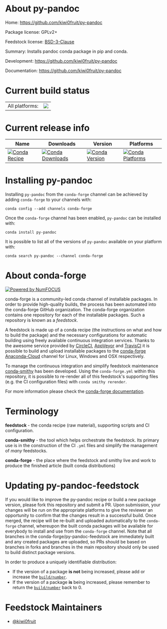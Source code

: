 About py-pandoc
===============

Home: https://github.com/kiwi0fruit/py-pandoc

Package license: GPLv2+

Feedstock license: [BSD-3-Clause](https://github.com/conda-forge/py-pandoc-feedstock/blob/master/LICENSE.txt)

Summary: Installs pandoc conda package in pip and conda.

Development: https://github.com/kiwi0fruit/py-pandoc

Documentation: https://github.com/kiwi0fruit/py-pandoc

Current build status
====================


<table><tr><td>All platforms:</td>
    <td>
      <a href="https://dev.azure.com/conda-forge/feedstock-builds/_build/latest?definitionId=6171&branchName=master">
        <img src="https://dev.azure.com/conda-forge/feedstock-builds/_apis/build/status/py-pandoc-feedstock?branchName=master">
      </a>
    </td>
  </tr>
</table>

Current release info
====================

| Name | Downloads | Version | Platforms |
| --- | --- | --- | --- |
| [![Conda Recipe](https://img.shields.io/badge/recipe-py--pandoc-green.svg)](https://anaconda.org/conda-forge/py-pandoc) | [![Conda Downloads](https://img.shields.io/conda/dn/conda-forge/py-pandoc.svg)](https://anaconda.org/conda-forge/py-pandoc) | [![Conda Version](https://img.shields.io/conda/vn/conda-forge/py-pandoc.svg)](https://anaconda.org/conda-forge/py-pandoc) | [![Conda Platforms](https://img.shields.io/conda/pn/conda-forge/py-pandoc.svg)](https://anaconda.org/conda-forge/py-pandoc) |

Installing py-pandoc
====================

Installing `py-pandoc` from the `conda-forge` channel can be achieved by adding `conda-forge` to your channels with:

```
conda config --add channels conda-forge
```

Once the `conda-forge` channel has been enabled, `py-pandoc` can be installed with:

```
conda install py-pandoc
```

It is possible to list all of the versions of `py-pandoc` available on your platform with:

```
conda search py-pandoc --channel conda-forge
```


About conda-forge
=================

[![Powered by NumFOCUS](https://img.shields.io/badge/powered%20by-NumFOCUS-orange.svg?style=flat&colorA=E1523D&colorB=007D8A)](http://numfocus.org)

conda-forge is a community-led conda channel of installable packages.
In order to provide high-quality builds, the process has been automated into the
conda-forge GitHub organization. The conda-forge organization contains one repository
for each of the installable packages. Such a repository is known as a *feedstock*.

A feedstock is made up of a conda recipe (the instructions on what and how to build
the package) and the necessary configurations for automatic building using freely
available continuous integration services. Thanks to the awesome service provided by
[CircleCI](https://circleci.com/), [AppVeyor](https://www.appveyor.com/)
and [TravisCI](https://travis-ci.com/) it is possible to build and upload installable
packages to the [conda-forge](https://anaconda.org/conda-forge)
[Anaconda-Cloud](https://anaconda.org/) channel for Linux, Windows and OSX respectively.

To manage the continuous integration and simplify feedstock maintenance
[conda-smithy](https://github.com/conda-forge/conda-smithy) has been developed.
Using the ``conda-forge.yml`` within this repository, it is possible to re-render all of
this feedstock's supporting files (e.g. the CI configuration files) with ``conda smithy rerender``.

For more information please check the [conda-forge documentation](https://conda-forge.org/docs/).

Terminology
===========

**feedstock** - the conda recipe (raw material), supporting scripts and CI configuration.

**conda-smithy** - the tool which helps orchestrate the feedstock.
                   Its primary use is in the construction of the CI ``.yml`` files
                   and simplify the management of *many* feedstocks.

**conda-forge** - the place where the feedstock and smithy live and work to
                  produce the finished article (built conda distributions)


Updating py-pandoc-feedstock
============================

If you would like to improve the py-pandoc recipe or build a new
package version, please fork this repository and submit a PR. Upon submission,
your changes will be run on the appropriate platforms to give the reviewer an
opportunity to confirm that the changes result in a successful build. Once
merged, the recipe will be re-built and uploaded automatically to the
`conda-forge` channel, whereupon the built conda packages will be available for
everybody to install and use from the `conda-forge` channel.
Note that all branches in the conda-forge/py-pandoc-feedstock are
immediately built and any created packages are uploaded, so PRs should be based
on branches in forks and branches in the main repository should only be used to
build distinct package versions.

In order to produce a uniquely identifiable distribution:
 * If the version of a package **is not** being increased, please add or increase
   the [``build/number``](https://conda.io/docs/user-guide/tasks/build-packages/define-metadata.html#build-number-and-string).
 * If the version of a package **is** being increased, please remember to return
   the [``build/number``](https://conda.io/docs/user-guide/tasks/build-packages/define-metadata.html#build-number-and-string)
   back to 0.

Feedstock Maintainers
=====================

* [@kiwi0fruit](https://github.com/kiwi0fruit/)

